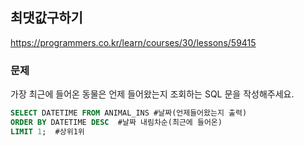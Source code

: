 ## 최댓값구하기
https://programmers.co.kr/learn/courses/30/lessons/59415

### 문제
가장 최근에 들어온 동물은 언제 들어왔는지 조회하는 SQL 문을 작성해주세요.
```SQL
SELECT DATETIME FROM ANIMAL_INS #날짜(언제들어왔는지 출력)
ORDER BY DATETIME DESC  #날짜 내림차순(최근에 들어온)
LIMIT 1;  #상위1위 
```
